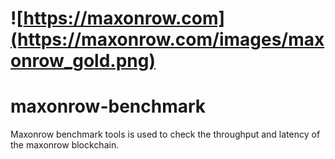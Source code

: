 
# ![https://maxonrow.com](https://maxonrow.com/images/maxonrow_gold.png)

# maxonrow-benchmark
Maxonrow benchmark tools is used to check the throughput and latency of the maxonrow blockchain. 
